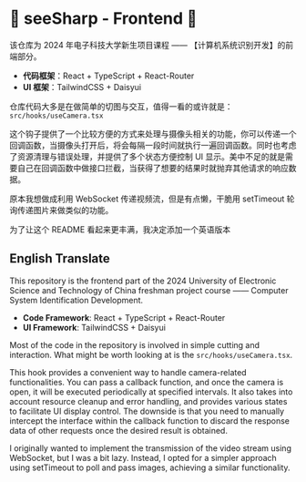 # 🏪 seeSharp - Frontend 👀

该仓库为 2024 年电子科技大学新生项目课程 —— 【计算机系统识别开发】的前端部分。

- **代码框架**：React + TypeScript + React-Router
- **UI 框架**：TailwindCSS + Daisyui

仓库代码大多是在做简单的切图与交互，值得一看的或许就是： `src/hooks/useCamera.tsx` 

这个钩子提供了一个比较方便的方式来处理与摄像头相关的功能，你可以传递一个回调函数，当摄像头打开后，将会每隔一段时间就执行一遍回调函数。同时也考虑了资源清理与错误处理，并提供了多个状态方便控制 UI 显示。美中不足的就是需要自己在回调函数中做接口拦截，当获得了想要的结果时就抛弃其他请求的响应数据。

原本我想做成利用 WebSocket 传递视频流，但是有点懒，干脆用 setTimeout 轮询传递图片来做类似的功能。

为了让这个 README 看起来更丰满，我决定添加一个英语版本 

## English Translate

This repository is the frontend part of the 2024 University of Electronic Science and Technology of China freshman project course —— Computer System Identification Development.

- **Code Framework**: React + TypeScript + React-Router
- **UI Framework**: TailwindCSS + Daisyui

Most of the code in the repository is involved in simple cutting and interaction. What might be worth looking at is the `src/hooks/useCamera.tsx`.

This hook provides a convenient way to handle camera-related functionalities. You can pass a callback function, and once the camera is open, it will be executed periodically at specified intervals. It also takes into account resource cleanup and error handling, and provides various states to facilitate UI display control. The downside is that you need to manually intercept the interface within the callback function to discard the response data of other requests once the desired result is obtained.

I originally wanted to implement the transmission of the video stream using WebSocket, but I was a bit lazy. Instead, I opted for a simpler approach using setTimeout to poll and pass images, achieving a similar functionality.


